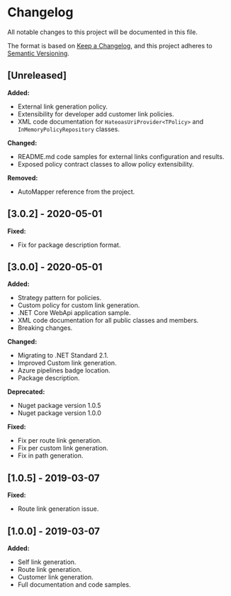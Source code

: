 # Changelog

All notable changes to this project will be documented in this file.

The format is based on [Keep a Changelog](https://keepachangelog.com/en/1.0.0/), and this project adheres to [Semantic Versioning](https://semver.org/spec/v2.0.0.html).

## [Unreleased]

**Added:**

- External link generation policy.
- Extensibility for developer add customer link policies.
- XML code documentation for `HateoasUriProvider<TPolicy>` and `InMemoryPolicyRepository` classes.

**Changed:**

- README.md code samples for external links configuration and results.
- Exposed policy contract classes to allow policy extensibility.

**Removed:**

- AutoMapper reference from the project.

## [3.0.2] - 2020-05-01

**Fixed:**
	
- Fix for package description format.

## [3.0.0] - 2020-05-01

**Added:**

- Strategy pattern for policies.
- Custom policy for custom link generation.
- .NET Core WebApi application sample.
- XML code documentation for all public classes and members.
- Breaking changes.

**Changed:**

- Migrating to .NET Standard 2.1.
- Improved Custom link generation.
- Azure pipelines badge location.
- Package description.

**Deprecated:**

- Nuget package version 1.0.5
- Nuget package version 1.0.0

**Fixed:**

- Fix per route link generation.
- Fix per custom link generation.
- Fix in path generation.

## [1.0.5] - 2019-03-07

**Fixed:**

- Route link generation issue.

## [1.0.0] - 2019-03-07

**Added:**

- Self link generation.
- Route link generation.
- Customer link generation.
- Full documentation and code samples.
